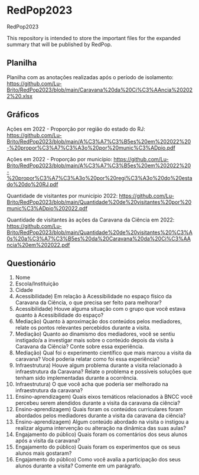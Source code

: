 # RedPop2023
RedPop2023

This repository is intended to store the important files for the expanded summary that will be published by RedPop.

## Planilha

Planilha com as anotações realizadas após o período de isolamento: https://github.com/Lu-Brito/RedPop2023/blob/main/Caravana%20da%20Ci%C3%AAncia%202022%20.xlsx

## Gráficos

Ações em 2022 - Proporção por região do estado do RJ: https://github.com/Lu-Brito/RedPop2023/blob/main/A%C3%A7%C3%B5es%20em%202022%20-%20propor%C3%A7%C3%A3o%20por%20munic%C3%ADpio.pdf

Ações em 2022 - Proporção por município: https://github.com/Lu-Brito/RedPop2023/blob/main/A%C3%A7%C3%B5es%20em%202022%20-%20propor%C3%A7%C3%A3o%20por%20regi%C3%A3o%20do%20estado%20do%20RJ.pdf

Quantidade de visitantes por município 2022: https://github.com/Lu-Brito/RedPop2023/blob/main/Quantidade%20de%20visitantes%20por%20munic%C3%ADpio%202022.pdf 

Quantidade de visitantes às ações da Caravana da Ciência em 2022: https://github.com/Lu-Brito/RedPop2023/blob/main/Quantidade%20de%20visitantes%20%C3%A0s%20a%C3%A7%C3%B5es%20da%20Caravana%20da%20Ci%C3%AAncia%20em%202022.pdf

## Questionário

1. Nome
2. Escola/Instituição
3. Cidade
4. Acessibilidade)  Em relação à Acessibilidade no espaço físico da Caravana da Ciência, o que precisa ser feito para melhorar?
5. Acessibilidade) Houve alguma situação com o grupo que você estava quanto à Acessibilidade do espaço? 
6. Mediação)  Quanto à aproximação dos conteúdos pelos mediadores, relate os pontos relevantes percebidos durante a visita.
7. Mediação)  Quanto ao dinamismo dos mediadores, você se sentiu instigado/a a investigar mais sobre o conteúdo depois da visita à Caravana da Ciência? Conte sobre essa experiência.
8. Mediação) Qual foi o experimento científico que mais marcou a visita da caravana? Você poderia relatar como foi essa experiência?
9. Infraestrutura) Houve algum problema durante a visita relacionado à infraestrutura da Caravana? Relate o problema e possíveis soluções que tenham sido implementadas durante a ocorrência.
10. Infraestrutura)  O que você acha que poderia ser melhorado na infraestrutura da caravana? 
11. Ensino-aprendizagem) Quais eixos temáticos relacionados à BNCC você percebeu serem atendidos durante a visita da caravana da ciência?
12. Ensino-aprendizagem) Quais foram os conteúdos curriculares foram abordados pelos mediadores durante a visita da caravana da ciência?
13. Ensino-aprendizagem) Algum conteúdo abordado na visita o instigou a realizar alguma intervenção ou alteração na dinâmica das suas aulas?
14. Engajamento do público) Quais foram os comentários dos seus alunos após a visita da caravana?
15. Engajamento do público) Quais foram os experimentos que os seus alunos mais gostaram?
16. Engajamento do público) Como você avalia a participação dos seus alunos durante a visita? Comente em um parágrafo.
